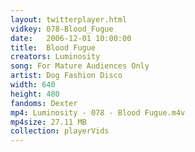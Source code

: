 ```yaml
---
layout: twitterplayer.html
vidkey: 078-Blood_Fugue
date:   2006-12-01 10:00:00
title:  Blood Fugue
creators: Luminosity
song: For Mature Audiences Only 
artist: Dog Fashion Disco
width: 640
height: 480
fandoms: Dexter
mp4: Luminosity - 078 - Blood Fugue.m4v
mp4size: 27.11 MB
collection: playerVids
---
```


  <div>
  
  </div>
  